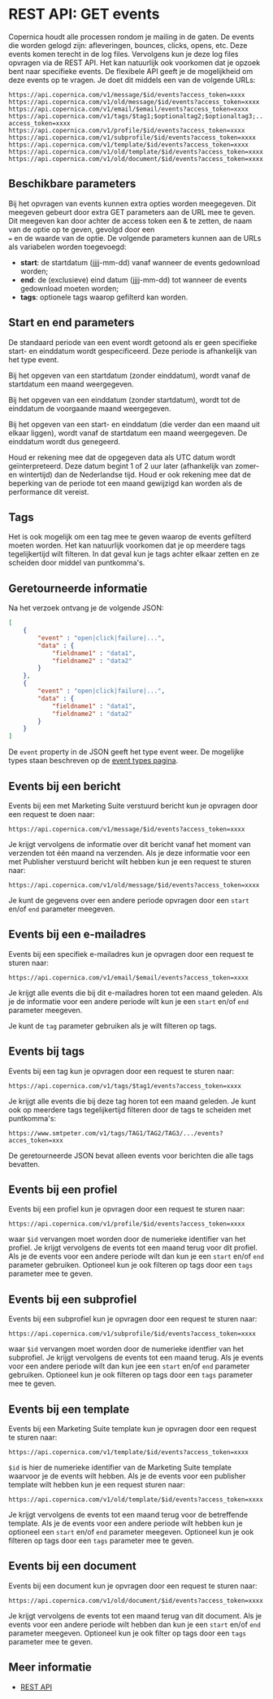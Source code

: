 # REST API: GET events

Copernica houdt alle processen rondom je mailing in de gaten. De events die worden gelogd zijn:
afleveringen, bounces, clicks, opens, etc. Deze events komen terecht in de log files. Vervolgens
kun je deze log files opvragen via de REST API. Het kan natuurlijk ook voorkomen dat je opzoek bent 
naar specifieke events. De flexibele API geeft je de mogelijkheid om deze events 
op te vragen. Je doet dit middels een van de volgende URLs:

```text
https://api.copernica.com/v1/message/$id/events?access_token=xxxx
https://api.copernica.com/v1/old/message/$id/events?access_token=xxxx
https://api.copernica.com/v1/email/$email/events?access_token=xxxx
https://api.copernica.com/v1/tags/$tag1;$optionaltag2;$optionaltag3;.../events?access_token=xxxx
https://api.copernica.com/v1/profile/$id/events?access_token=xxxx
https://api.copernica.com/v1/subprofile/$id/events?access_token=xxxx
https://api.copernica.com/v1/template/$id/events?access_token=xxxx
https://api.copernica.com/v1/old/template/$id/events?access_token=xxxx
https://api.copernica.com/v1/old/document/$id/events?access_token=xxxx
```

## Beschikbare parameters

Bij het opvragen van events kunnen extra opties worden meegegeven. Dit meegeven gebeurt 
door extra GET parameters aan de URL mee te geven. Dit meegeven kan door achter de 
access token een  & te zetten, de naam van de optie op te geven, gevolgd door een  
`=`  en de waarde van de optie. De volgende parameters kunnen aan de URLs als 
variabelen worden toegevoegd:

- **start**: de startdatum (jjjj-mm-dd) vanaf wanneer de events gedownload worden;
- **end**:   de (exclusieve) eind datum (jjjj-mm-dd) tot wanneer de events gedownload moeten worden;
- **tags**:  optionele tags waarop gefilterd kan worden.

## Start en end parameters

De standaard periode van een event wordt getoond als er geen specifieke start- en einddatum wordt 
gespecificeerd. Deze periode is afhankelijk van het type event.

Bij het opgeven van een startdatum (zonder einddatum), wordt vanaf de startdatum een maand 
weergegeven.

Bij het opgeven van een einddatum (zonder startdatum), wordt tot de einddatum de voorgaande 
maand weergegeven.

Bij het opgeven van een start- en einddatum (die verder dan een maand uit elkaar liggen), 
wordt vanaf de startdatum een maand weergegeven. De einddatum wordt dus genegeerd.

Houd er rekening mee dat de opgegeven data als UTC datum wordt geïnterpreteerd. 
Deze datum begint 1 of 2 uur later (afhankelijk van zomer- en wintertijd) dan de Nederlandse tijd. 
Houd er ook rekening mee dat de beperking van de periode tot een maand gewijzigd kan worden als 
de performance dit vereist.

## Tags

Het is ook mogelijk om een tag mee te geven waarop de events gefilterd moeten
worden. Het kan natuurlijk voorkomen dat je op meerdere tags tegelijkertijd
wilt filteren. In dat geval kun je tags achter elkaar zetten en ze scheiden
door middel van puntkomma's.

## Geretourneerde informatie

Na het verzoek ontvang je de volgende JSON:

```json
[
    {
        "event" : "open|click|failure|...",
        "data" : {
            "fieldname1" : "data1",
            "fieldname2" : "data2"
        }
    },
    {
        "event" : "open|click|failure|...",
        "data" : {
            "fieldname1" : "data1",
            "fieldname2" : "data2"
        }
    }
]
```
De `event` property in de JSON geeft het type event weer. De mogelijke
types staan beschreven op de [event types pagina](./event-types.md).

## Events bij een bericht

Events bij een met Marketing Suite verstuurd bericht kun je opvragen
door een request te doen naar:

```text
https://api.copernica.com/v1/message/$id/events?access_token=xxxx
```

Je krijgt vervolgens de informatie over dit bericht vanaf
het moment van verzenden tot één maand na verzenden. Als je deze informatie
voor een met Publisher verstuurd bericht wilt hebben kun je een request te
sturen naar:

```text
https://api.copernica.com/v1/old/message/$id/events?access_token=xxxx
```

Je kunt de gegevens over een andere periode opvragen door een `start`
en/of `end` parameter meegeven.

## Events bij een e-mailadres

Events bij een specifiek e-mailadres kun je opvragen door een request
te sturen naar:

```text
https://api.copernica.com/v1/email/$email/events?access_token=xxxx
```
Je krijgt alle events die bij dit e-mailadres horen tot een maand geleden.
Als je de informatie voor een andere periode wilt kun je een `start` en/of
`end` parameter meegeven.

Je kunt de `tag` parameter gebruiken als je wilt filteren op tags.

## Events bij tags

Events bij een tag kun je opvragen door een request te sturen naar:

```text
https://api.copernica.com/v1/tags/$tag1/events?access_token=xxxx
```

Je krijgt alle events die bij deze tag horen tot een maand geleden. 
Je kunt ook op meerdere tags tegelijkertijd filteren door de tags te scheiden
met puntkomma's:

```text
https://www.smtpeter.com/v1/tags/TAG1/TAG2/TAG3/.../events?acces_token=xxx
```

De geretourneerde JSON bevat alleen events voor berichten die alle tags
bevatten.

## Events bij een profiel

Events bij een profiel kun je opvragen door een request te sturen naar:

```text
https://api.copernica.com/v1/profile/$id/events?access_token=xxxx
```
waar `$id` vervangen moet worden door de numerieke identifier van het profiel.
Je krijgt vervolgens de events tot een maand terug voor dit profiel. Als
je de events voor een andere periode wilt dan kun je een `start` en/of
`end` parameter gebruiken.
Optioneel kun je ook filteren op tags door een `tags` parameter mee te geven.

## Events bij een subprofiel

Events bij een subprofiel kun je opvragen door een request te sturen naar:

```text
https://api.copernica.com/v1/subprofile/$id/events?access_token=xxxx
```
waar `$id` vervangen moet worden door de numerieke identfier van het subprofiel.
Je krijgt vervolgens de events tot een maand terug. Als je events voor een
andere periode wilt dan kun jee een `start` en/of `end` parameter gebruiken.
Optioneel kun je ook filteren op tags door een `tags` parameter mee te geven.

## Events bij een template

Events bij een Marketing Suite template kun je opvragen door een request
te sturen naar:

```text
https://api.copernica.com/v1/template/$id/events?access_token=xxxx
```
`$id` is hier de numerieke identifier van de Marketing Suite template
waarvoor je de events wilt hebben. Als je de events voor een publisher
template wilt hebben kun je een request sturen naar:

```text
https://api.copernica.com/v1/old/template/$id/events?access_token=xxxx
```

Je krijgt vervolgens de events tot een maand terug voor de betreffende
template. Als je de events voor een andere periode wilt hebben kun je
optioneel een `start` en/of `end` parameter meegeven. Optioneel kun je ook
filteren op tags door een `tags` parameter mee te geven.

## Events bij een document

Events bij een document kun je opvragen door een request te sturen naar:

```text
https://api.copernica.com/v1/old/document/$id/events?access_token=xxxx
```

Je krijgt vervolgens de events tot een maand terug van dit document. Als 
je events voor een andere periode wilt hebben dan kun je een `start` 
en/of `end` parameter meegeven. Optioneel kun je ook filter op tags 
door een `tags` parameter mee te geven.

## Meer informatie

* [REST API](./rest-api)
